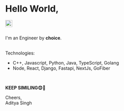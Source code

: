 # Hello World,


<a href="https://www.linkedin.com/in/aditya-singh-b18512200/">
  <img align="left" alt="Aditya Singh - LinkedIn" width="22px" src="https://cdn.jsdelivr.net/npm/simple-icons@v3/icons/linkedin.svg"/>
</a>

<br />
<br />

I'm an Engineer by <b>choice</b>.
<br />
<br />

Technologies:
- C++, Javascript, Python, Java, TypeScript, Golang
- Node, React, Django, Fastapi, NextJs, GoFiber

<br />

**KEEP SIMILING😊💙**

Cheers,  
Aditya Singh  
